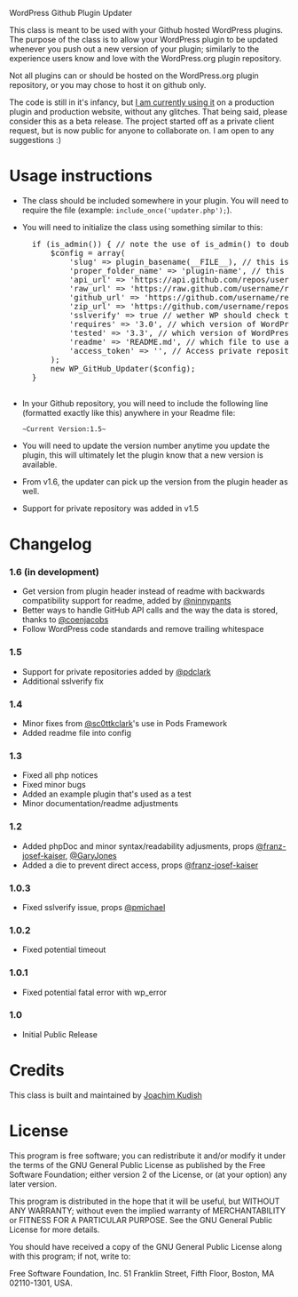 WordPress Github Plugin Updater

This class is meant to be used with your Github hosted WordPress plugins. The purpose of the class is to allow your WordPress plugin to be updated whenever you push out a new version of your plugin; similarly to the experience users know and love with the WordPress.org plugin repository.

Not all plugins can or should be hosted on the WordPress.org plugin repository, or you may chose to host it on github only.

The code is still in it's infancy, but [I am currently using it](https://github.com/jkudish/JigoShop-Software-Add-on) on a production plugin and production website, without any glitches. That being said, please consider this as a beta release. The project started off as a private client request, but is now public for anyone to collaborate on. I am open to any suggestions :)

Usage instructions
===========

* The class should be included somewhere in your plugin. You will need to require the file (example: `include_once('updater.php');`).
* You will need to initialize the class using something similar to this:

	<pre>
	if (is_admin()) { // note the use of is_admin() to double check that this is happening in the admin
		$config = array(
			'slug' => plugin_basename(__FILE__), // this is the slug of your plugin
			'proper_folder_name' => 'plugin-name', // this is the name of the folder your plugin lives in
			'api_url' => 'https://api.github.com/repos/username/repository-name', // the github API url of your github repo
			'raw_url' => 'https://raw.github.com/username/repository-name/master', // the github raw url of your github repo
			'github_url' => 'https://github.com/username/repository-name', // the github url of your github repo
			'zip_url' => 'https://github.com/username/repository-name/zipball/master', // the zip url of the github repo
			'sslverify' => true // wether WP should check the validity of the SSL cert when getting an update, see https://github.com/jkudish/WordPress-GitHub-Plugin-Updater/issues/2 and https://github.com/jkudish/WordPress-GitHub-Plugin-Updater/issues/4 for details
			'requires' => '3.0', // which version of WordPress does your plugin require?
			'tested' => '3.3', // which version of WordPress is your plugin tested up to?
			'readme' => 'README.md', // which file to use as the readme for the version number
			'access_token' => '', // Access private repositories by authorizing under Appearance > Github Updates when this example plugin is installed
		);
		new WP_GitHub_Updater($config);
	}
	</pre>

* In your Github repository, you will need to include the following line (formatted exactly like this) anywhere in your Readme file:

	`~Current Version:1.5~`

* You will need to update the version number anytime you update the plugin, this will ultimately let the plugin know that a new version is available.

* From v1.6, the updater can pick up the version from the plugin header as well.

* Support for private repository was added in v1.5

Changelog
===========

### 1.6 (in development)
* Get version from plugin header instead of readme with backwards compatibility support for readme, added by [@ninnypants](https://github.com/ninnypants)
* Better ways to handle GitHub API calls and the way the data is stored, thanks to [@coenjacobs](https://github.com/coenjacobs)
* Follow WordPress code standards and remove trailing whitespace

### 1.5
* Support for private repositories added by [@pdclark](http://profiles.wordpress.org/pdclark)
* Additional sslverify fix

### 1.4
* Minor fixes from [@sc0ttkclark](https://github.com/sc0ttkclark)'s use in Pods Framework
* Added readme file into config

### 1.3
* Fixed all php notices
* Fixed minor bugs
* Added an example plugin that's used as a test
* Minor documentation/readme adjustments

### 1.2
* Added phpDoc and minor syntax/readability adjusments, props [@franz-josef-kaiser](https://github.com/franz-josef-kaiser), [@GaryJones](https://github.com/GaryJones)
* Added a die to prevent direct access, props [@franz-josef-kaiser](https://github.com/franz-josef-kaiser)

### 1.0.3
* Fixed sslverify issue, props [@pmichael](https://github.com/pmichael)

### 1.0.2
* Fixed potential timeout

### 1.0.1
* Fixed potential fatal error with wp_error

### 1.0
* Initial Public Release

Credits
===========

This class is built and maintained by [Joachim Kudish](http://jkudish.com "Joachim Kudish")

License
===========

This program is free software; you can redistribute it and/or modify it under the terms of the GNU General Public License as published by the Free Software Foundation; either version 2 of the License, or (at your option) any later version.

This program is distributed in the hope that it will be useful, but WITHOUT ANY WARRANTY; without even the implied warranty of MERCHANTABILITY or FITNESS FOR A PARTICULAR PURPOSE.  See the GNU General Public License for more details.

You should have received a copy of the GNU General Public License along with this program; if not, write to:

Free Software Foundation, Inc.
51 Franklin Street, Fifth Floor,
Boston, MA
02110-1301, USA.
